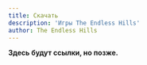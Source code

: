 ```yaml
---
title: Скачать
description: 'Игры The Endless Hills'
author: The Endless Hills
---
```

**Здесь будут ссылки, но позже.**